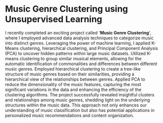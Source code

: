 # Music Genre Clustering using Unsupervised Learning

I recently completed an exciting project called '**Music Genre Clustering**', where I employed advanced data analysis techniques to categorize music into distinct genres. Leveraging the power of machine learning, I applied K-Means clustering, hierarchical clustering, and Principal Component Analysis (PCA) to uncover hidden patterns within large music datasets. Utilized K-means clustering to group similar musical elements, allowing for the automatic identification of commonalities and differences between different music genres. Employed hierarchical clustering to create a tree-like structure of music genres based on their similarities, providing a hierarchical view of the relationships between genres. Applied PCA to reduce the dimensionality of the music features, capturing the most significant variations in the data and enhancing the efficiency of the clustering algorithms. The project successfully revealed insightful clusters and relationships among music genres, shedding light on the underlying structures within the music data. This approach not only enhances our understanding of music classification but also has potential applications in personalized music recommendations and content organization.
